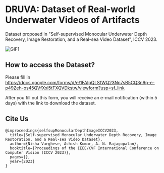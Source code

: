 # DRUVA: Dataset of Real-world Underwater Videos of Artifacts
Dataset proposed in "Self-supervised Monocular Underwater Depth Recovery, Image Restoration, and a Real-sea Video Dataset", ICCV 2023.


![GIF1](https://github.com/nishavarghese15/DRUVA--Dataset-of-Real-world-Underwater-Videos-of-Artifacts-/assets/93310210/deb2e5da-e283-42da-bb73-9fe7247b4d73)

## How to access the Dataset?
Please fill in 
https://docs.google.com/forms/d/e/1FAIpQLSfWQ23Nn7sB5CQ3n9p-e-p49Zeh-os45QVfXxl5tTXQVDkstw/viewform?usp=sf_link

After you fill out this form, you will receive an e-mail notification (within 5 days) with the link to download the dataset.

## Cite Us
```
@inproceedings{selfsupMonocularDepthImageICCV2023,
  title={Self-supervised Monocular Underwater Depth Recovery, Image Restoration, and a Real-sea Video Dataset},
  author={Nisha Varghese, Ashish Kumar, A. N. Rajagopalan},
  booktitle={Proceedings of the IEEE/CVF International Conference on Computer Vision (ICCV 2023)},
  pages={},
  year={2023}
}
```
